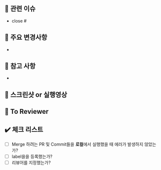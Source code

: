 <!-- PR 제목은 "[태그/#이슈번호] 작업 내용 요약" 으로 작성해주세요 -->
<!-- ex) [Feature/#1] 로그인 페이지 UI 구현 -->

## 🚀 관련 이슈
<!-- 이슈 번호를 작성하여 종료시켜주세요 -->
- close #

## 🔑 주요 변경사항
<!-- 내가 작업한 내용에 대해 작성해주세요 -->
- 

## 🧐 참고 사항
<!-- 개발적으로 참고 사항이 있다면 작성해주세요 -->
-

## 📸 스크린샷 or 실행영상
<!-- 원활한 코드 리뷰를 위해 꼭 올려주세요 -->


## 📢 To Reviewer
<!-- 리뷰어에게 요청하는 사항이나 확인이 필요한 사항을 작성해주세요 -->

## ✔️ 체크 리스트
<!-- PR 올리기 전 아래 내용을 확인해 주세요 -->
- [ ] Merge 하려는 PR 및 Commit들을 **로컬**에서 실행했을 때 에러가 발생하지 않았는가?
- [ ] label을을 등록했는가?
- [ ] 리뷰어를 지정했는가?
